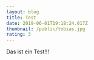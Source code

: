 ```yaml
---
layout: blog
title: Test
date: 2019-06-01T19:18:24.017Z
thumbnail: /public/tobias.jpg
rating: 3
---
```

Das ist ein Test!!!
